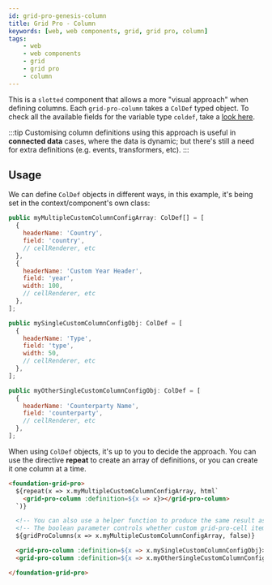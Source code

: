 ```yaml
---
id: grid-pro-genesis-column
title: Grid Pro - Column
keywords: [web, web components, grid, grid pro, column]
tags:
    - web
    - web components
    - grid
    - grid pro
    - column
---
```


This is a `slotted` component that allows a more "visual approach" when defining columns. Each `grid-pro-column` takes a `ColDef` typed object. To check all the available fields for the variable type `coldef`, take a [look here](https://www.ag-grid.com/javascript-data-grid/column-properties/).

:::tip 
Customising column definitions using this approach is useful in **connected data** cases, where the data is dynamic; but there's still a need for extra definitions (e.g. events, transformers, etc).
:::

## Usage

We can define `ColDef` objects in different ways, in this example, it's being set in the context/component's own class:

```jsx title="ColDef array setting custom headerName and others"
public myMultipleCustomColumnConfigArray: ColDef[] = [
  {
    headerName: 'Country',
    field: 'country',
    // cellRenderer, etc
  },
  {
    headerName: 'Custom Year Header',
    field: 'year',
    width: 100,
    // cellRenderer, etc
  },
];
```

```jsx title="Two ColDef objects setting custom headerName and others"
public mySingleCustomColumnConfigObj: ColDef = [
  {
    headerName: 'Type',
    field: 'type',
    width: 50,
    // cellRenderer, etc
  },
];

public myOtherSingleCustomColumnConfigObj: ColDef = [
  {
    headerName: 'Counterparty Name',
    field: 'counterparty',
    // cellRenderer, etc
  },
];
```

When using `ColDef` objects, it's up to you to decide the approach. You can use the directive **repeat** to create an array of definitions, or you can create it one column at a time. 

```html title="Using the ColDef array of objects with an extra single object"
<foundation-grid-pro>
  ${repeat(x => x.myMultipleCustomColumnConfigArray, html`
    <grid-pro-column :definition=${x => x}></grid-pro-column>
  `)}

  <!-- You can also use a helper function to produce the same result as above -->
  <!-- The boolean parameter controls whether custom grid-pro-cell items are included; they are included by default -->
  ${gridProColumns(x => x.myMultipleCustomColumnConfigArray, false)}

  <grid-pro-column :definition=${x => x.mySingleCustomColumnConfigObj}></grid-pro-column>
  <grid-pro-column :definition=${x => x.myOtherSingleCustomColumnConfigObj}></grid-pro-column>

</foundation-grid-pro>
```
